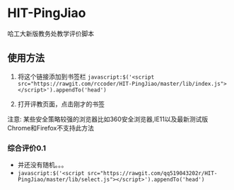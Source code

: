 # HIT-PingJiao

哈工大新版教务处教学评价脚本

## 使用方法

1. 将这个链接添加到书签栏 `javascript:$('<script src="https://rawgit.com/rccoder/HIT-PingJiao/master/lib/index.js"></script>').appendTo('head')`

2. 打开评教页面，点击刚才的书签

注意: 某些安全策略较强的浏览器比如360安全浏览器,IE11以及最新测试版Chrome和Firefox不支持此方法


### 综合评价0.1

- 并还没有随机。。。
- `javascript:$('<script src="https://rawgit.com/qq519043202r/HIT-PingJiao/master/lib/select.js"></script>').appendTo('head')`
